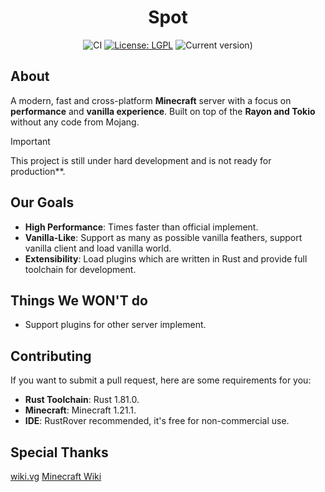 <div align="center"> 

# Spot

![CI](https://github.com/SpotMC/Spot/actions/workflows/build.yml/badge.svg)
[![License: LGPL](https://img.shields.io/badge/License-LGPL--2.1-red.svg)](https://opensource.org/license/lgpl-2-1)
![Current version)](https://img.shields.io/badge/Working_On-1.21.1-yellow)

</div>

## About

A modern, fast and cross-platform **Minecraft** server with a focus on **performance** and **vanilla experience**.
Built on top of the **Rayon and Tokio** without any code from Mojang.

> [!important]
> This project is still under hard development and is not ready for production**.

## Our Goals
- **High Performance**: Times faster than official implement.
- **Vanilla-Like**: Support as many as possible vanilla feathers, support vanilla client and load vanilla world.
- **Extensibility**: Load plugins which are written in Rust and provide full toolchain for development.

## Things We WON'T do
- Support plugins for other server implement.

## Contributing

If you want to submit a pull request, here are some requirements for you:

- **Rust Toolchain**: Rust 1.81.0.
- **Minecraft**: Minecraft 1.21.1.
- **IDE**: RustRover recommended, it's free for non-commercial use.

## Special Thanks
[wiki.vg](https://wiki.vg/) [Minecraft Wiki](https://minecraft.wiki)

